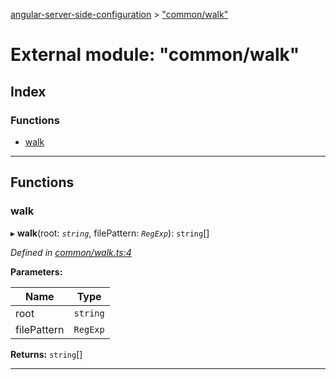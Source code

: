 [angular-server-side-configuration](../README.md) > ["common/walk"](../modules/_common_walk_.md)

# External module: "common/walk"

## Index

### Functions

* [walk](_common_walk_.md#walk)

---

## Functions

<a id="walk"></a>

###  walk

▸ **walk**(root: *`string`*, filePattern: *`RegExp`*): `string`[]

*Defined in [common/walk.ts:4](https://github.com/kyubisation/angular-server-side-configuration/blob/2bc156e/src/common/walk.ts#L4)*

**Parameters:**

| Name | Type |
| ------ | ------ |
| root | `string` |
| filePattern | `RegExp` |

**Returns:** `string`[]

___

